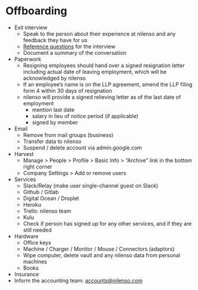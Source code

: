 # Offboarding

* Exit interview
  * Speak to the person about their experience at nilenso and any feedback they have for us
  * [Reference questions](https://docs.google.com/document/d/1J72vFx5TM1zuaeY13ZjzKohBoqGVNZYXkyTr23XG4h4/edit#heading=h.c8ik5zmvyov) for the interview
  * Document a summary of the conversation
* Paperwork
  * Resigning employees should hand over a signed resignation letter including actual date of leaving employment, which will be acknowledged by nilenso
  * If an employee’s name is on the LLP agreement, amend the LLP filing form 4 within 30 days of resignation
  * nilenso will provide a signed relieving letter as of the last date of employment
    * mention last date
    * salary in lieu of notice period \(if applicable\)
    * signed by member
* Email
  * Remove from mail groups \(business\)
  * Transfer data to nilenso
  * Suspend / delete account via admin.google.com
* Harvest
  * Manage &gt; People &gt; Profile &gt; Basic Info &gt; “Archive” link in the bottom right corner
  * Company Settings &gt; Add or remove users
* Services
  * Slack/Relay \(make user single-channel guest on Slack\)
  * Github / Gitlab
  * Digital Ocean / Droplet
  * Heroku
  * Trello: nilenso team
  * Kulu
  * Check if person has signed up for any other services, and if they are still needed
* Hardware
  * Office keys
  * Machine / Charger / Monitor / Mouse / Connectors \(adaptors\)
  * Wipe computer, delete vault and any nilenso data from personal machines
  * Books
* Insurance
* Inform the accounting team: accounts@nilenso.com

